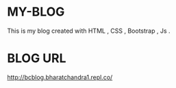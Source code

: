 # MY-BLOG
This is my blog created with HTML , CSS , Bootstrap , Js .

# BLOG URL

http://bcblog.bharatchandra1.repl.co/
